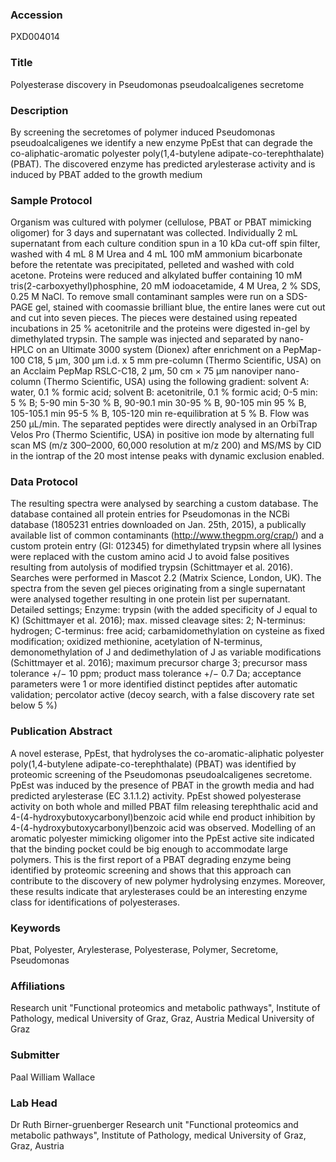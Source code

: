 ### Accession
PXD004014

### Title
Polyesterase discovery in Pseudomonas pseudoalcaligenes secretome

### Description
By screening the secretomes of polymer induced Pseudomonas pseudoalcaligenes we identify a new enzyme PpEst that can degrade the co-aliphatic-aromatic polyester poly(1,4-butylene adipate-co-terephthalate) (PBAT). The discovered enzyme has predicted arylesterase activity and is induced by PBAT added to the growth medium

### Sample Protocol
Organism was cultured with polymer (cellulose, PBAT or PBAT mimicking oligomer)  for 3 days and supernatant was collected. Individually 2 mL supernatant from each culture condition spun in a 10 kDa cut-off spin filter, washed with 4 mL 8 M Urea and 4 mL 100 mM ammonium bicarbonate before the retentate was precipitated,  pelleted  and washed with cold acetone. Proteins were reduced and alkylated  buffer containing 10 mM tris(2-carboxyethyl)phosphine, 20 mM iodoacetamide, 4 M Urea, 2 % SDS, 0.25 M NaCl. To remove small contaminant samples were run on a SDS-PAGE gel, stained with coomassie brilliant blue, the entire lanes were cut out and  cut into seven pieces. The pieces were destained using repeated incubations in 25 % acetonitrile and the proteins were digested in-gel by dimethylated trypsin. The sample was injected and separated by nano-HPLC on an Ultimate 3000 system (Dionex) after enrichment on a PepMap-100 C18, 5 μm, 300 µm i.d. x 5 mm pre-column (Thermo Scientific, USA) on an Acclaim PepMap RSLC-C18, 2 μm, 50 cm × 75 µm nanoviper nano-column (Thermo Scientific, USA) using the following gradient: solvent A: water, 0.1 % formic acid; solvent B: acetonitrile, 0.1 % formic acid; 0-5 min: 5 % B; 5-90 min 5-30 % B, 90-90.1 min 30-95 % B, 90-105 min 95 % B, 105-105.1 min 95-5 % B, 105-120 min re-equilibration at 5 % B. Flow was 250 µL/min. The separated peptides were directly analysed in an OrbiTrap Velos Pro (Thermo Scientific, USA) in positive ion mode by alternating full scan MS (m/z 300–2000, 60,000 resolution at m/z 200) and MS/MS by CID in the iontrap of the 20 most intense peaks with dynamic exclusion enabled.

### Data Protocol
The resulting spectra were analysed by searching a custom database. The database contained all protein entries for Pseudomonas in the NCBi database (1805231 entries downloaded on Jan. 25th, 2015), a publically available list of common contaminants (http://www.thegpm.org/crap/) and a custom protein entry (GI: 012345) for dimethylated trypsin where all lysines were replaced with the custom amino acid J to avoid false positives resulting from autolysis of modified trypsin (Schittmayer et al. 2016). Searches were performed in Mascot 2.2 (Matrix Science, London, UK). The spectra from the seven gel pieces originating from a single supernatant were analysed together resulting in one protein list per supernatant. Detailed settings; Enzyme: trypsin (with the added specificity of J equal to K) (Schittmayer et al. 2016); max. missed cleavage sites: 2; N-terminus: hydrogen; C-terminus: free acid; carbamidomethylation on cysteine as fixed modification; oxidized methionine, acetylation of N-terminus, demonomethylation of J and dedimethylation of J as variable modifications (Schittmayer et al. 2016); maximum precursor charge 3; precursor mass tolerance +/− 10 ppm; product mass tolerance +/− 0.7 Da; acceptance parameters were 1 or more identified distinct peptides after automatic validation; percolator active (decoy search, with a false discovery rate set below 5 %)

### Publication Abstract
A novel esterase, PpEst, that hydrolyses the co-aromatic-aliphatic polyester poly(1,4-butylene adipate-co-terephthalate) (PBAT) was identified by proteomic screening of the Pseudomonas pseudoalcaligenes secretome. PpEst was induced by the presence of PBAT in the growth media and had predicted arylesterase (EC 3.1.1.2) activity. PpEst showed polyesterase activity on both whole and milled PBAT film releasing terephthalic acid and 4-(4-hydroxybutoxycarbonyl)benzoic acid while end product inhibition by 4-(4-hydroxybutoxycarbonyl)benzoic acid was observed. Modelling of an aromatic polyester mimicking oligomer into the PpEst active site indicated that the binding pocket could be big enough to accommodate large polymers. This is the first report of a PBAT degrading enzyme being identified by proteomic screening and shows that this approach can contribute to the discovery of new polymer hydrolysing enzymes. Moreover, these results indicate that arylesterases could be an interesting enzyme class for identifications of polyesterases.

### Keywords
Pbat, Polyester, Arylesterase, Polyesterase, Polymer, Secretome, Pseudomonas

### Affiliations
Research unit "Functional proteomics and metabolic pathways", Institute of Pathology, medical University of Graz, Graz, Austria
Medical University of Graz

### Submitter
Paal William Wallace

### Lab Head
Dr Ruth Birner-gruenberger
Research unit "Functional proteomics and metabolic pathways", Institute of Pathology, medical University of Graz, Graz, Austria


